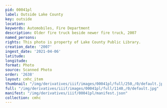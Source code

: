 ```yaml
---
pid: 00041pl
label: Outside Lake County
key: outside
location: 
keywords: Automobiles, Fire Department
description: Older fire truck beside newer fire truck, 2007
named_persons: 
rights: This photo is property of Lake County Public Library.
creation_date: '2007'
ingest_date: '2021-04-06'
latitude: 
longitude: 
format: Photo
source: Scanned Photo
order: '2638'
layout: cmhc_item
thumbnail: "/img/derivatives/iiif/images/00041pl/full/250,/0/default.jpg"
full: "/img/derivatives/iiif/images/00041pl/full/1140,/0/default.jpg"
manifest: "/img/derivatives/iiif/00041pl/manifest.json"
collection: cmhc
---
```

